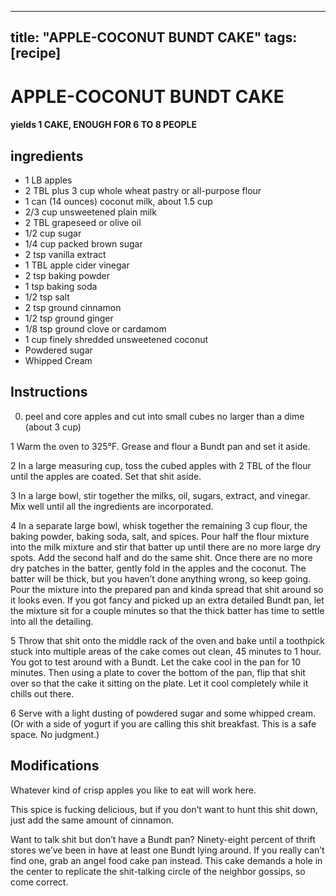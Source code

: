 
---
title: "APPLE-COCONUT BUNDT CAKE"
tags: [recipe]
---

# APPLE-COCONUT BUNDT CAKE


#### yields  1 CAKE, ENOUGH FOR 6 TO 8 PEOPLE


## ingredients
* 1 LB apples 
* 2 TBL plus 3 cup whole wheat pastry or all-purpose flour 
* 1 can (14 ounces) coconut milk, about 1.5 cup 
* 2/3 cup unsweetened plain milk 
* 2 TBL grapeseed or olive oil 
* 1/2 cup sugar 
* 1/4 cup packed brown sugar 
* 2 tsp vanilla extract 
* 1 TBL apple cider vinegar 
* 2 tsp baking powder 
* 1 tsp baking soda 
* 1/2 tsp salt 
* 2 tsp ground cinnamon 
* 1/2 tsp ground ginger 
* 1/8 tsp ground clove or cardamom 
* 1 cup finely shredded unsweetened coconut 
* Powdered sugar 
* Whipped Cream 



## Instructions
0. peel and core apples and cut into small cubes no larger than a dime (about 3 cup)

1 Warm the oven to 325°F. Grease and flour a Bundt pan and set it aside.

2 In a large measuring cup, toss the cubed apples with 2 TBL of the flour until the apples are coated. Set that shit aside.

3 In a large bowl, stir together the milks, oil, sugars, extract, and vinegar. Mix well until all the ingredients are incorporated.

4 In a separate large bowl, whisk together the remaining 3 cup flour, the baking powder, baking soda, salt, and spices. Pour half the flour mixture into the milk mixture and stir that batter up until there are no more large dry spots. Add the second half and do the same shit. Once there are no more dry patches in the batter, gently fold in the apples and the coconut. The batter will be thick, but you haven’t done anything wrong, so keep going. Pour the mixture into the prepared pan and kinda spread that shit around so it looks even. If you got fancy and picked up an extra detailed Bundt pan, let the mixture sit for a couple minutes so that the thick batter has time to settle into all the detailing.

5 Throw that shit onto the middle rack of the oven and bake until a toothpick stuck into multiple areas of the cake comes out clean, 45 minutes to 1 hour. You got to test around with a Bundt. Let the cake cool in the pan for 10 minutes. Then using a plate to cover the bottom of the pan, flip that shit over so that the cake it sitting on the plate. Let it cool completely while it chills out there.

6 Serve with a light dusting of powdered sugar and some whipped cream. (Or with a side of yogurt if you are calling this shit breakfast. This is a safe space. No judgment.)



## Modifications
Whatever kind of crisp apples you like to eat will work here.

 This spice is fucking delicious, but if you don’t want to hunt this shit down, just add the same amount of cinnamon.

Want to talk shit but don’t have a Bundt pan? Ninety-eight percent of thrift stores we’ve been in have at least one Bundt lying around. If you really can’t find one, grab an angel food cake pan instead. This cake demands a hole in the center to replicate the shit-talking circle of the neighbor gossips, so come correct.




